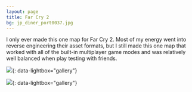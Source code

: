 ```yaml
---
layout: page
title: Far Cry 2
bg: jp_diner_port0037.jpg
---
```


I only ever made this one map for Far Cry 2. Most of my energy went into
reverse engineering their asset formats, but I still made this one map that
worked with all of the built-in multiplayer game modes and was relatively well
balanced when play testing with friends.

[![][1]][1]{: data-lightbox="gallery"}

[![][2]][2]{: data-lightbox="gallery"}

[1]: /img/level-design/fc2/FC2Editor-2012-01-15-16-09-35-19.jpg
[2]: /img/level-design/fc2/FC2Editor-2012-01-15-16-10-29-37.jpg